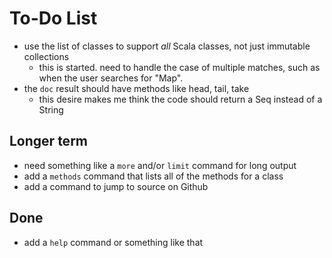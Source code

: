 To-Do List
==========

- use the list of classes to support *all* Scala classes,
  not just immutable collections
    - this is started. need to handle the case of multiple matches,
        such as when the user searches for "Map".
- the `doc` result should have methods like head, tail, take
    - this desire makes me think the code should return a Seq 
      instead of a String

Longer term
-----------
- need something like a `more` and/or `limit` command for long output
- add a `methods` command that lists all of the methods for a class
- add a command to jump to source on Github

Done
----
- add a `help` command or something like that

